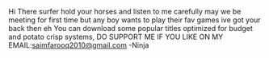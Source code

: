 Hi There surfer hold your horses and listen to me carefully may we be meeting for first time but any boy wants to play their fav games ive got your back then eh
You can download some popular titles optimized for budget and potato crisp systems,
DO SUPPORT ME IF YOU LIKE ON MY EMAIL:saimfarooq2010@gmail.com
                                       -Ninja
